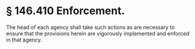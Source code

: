 # § 146.410   Enforcement.

The head of each agency shall take such actions as are necessary to ensure that the provisions herein are vigorously implemented and enforced in that agency.




